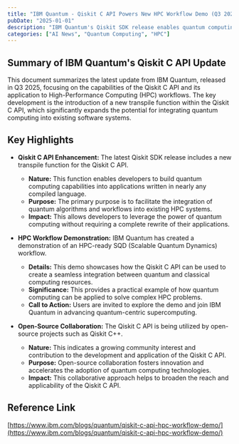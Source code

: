 ```yaml
---
title: "IBM Quantum - Qiskit C API Powers New HPC Workflow Demo (Q3 2025)"
pubDate: "2025-01-01"
description: "IBM Quantum's Qiskit SDK release enables quantum computing integration into High-Performance Computing (HPC) workflows with the new Qiskit C API transpile function. A demo showcasing an HPC-ready SQD workflow is available."
categories: ["AI News", "Quantum Computing", "HPC"]
---
```


## Summary of IBM Quantum's Qiskit C API Update

This document summarizes the latest update from IBM Quantum, released in Q3 2025, focusing on the capabilities of the Qiskit C API and its application to High-Performance Computing (HPC) workflows. The key development is the introduction of a new transpile function within the Qiskit C API, which significantly expands the potential for integrating quantum computing into existing software systems.

## Key Highlights

*   **Qiskit C API Enhancement:** The latest Qiskit SDK release includes a new transpile function for the Qiskit C API.
    *   **Nature:** This function enables developers to build quantum computing capabilities into applications written in nearly any compiled language.
    *   **Purpose:** The primary purpose is to facilitate the integration of quantum algorithms and workflows into existing HPC systems.
    *   **Impact:** This allows developers to leverage the power of quantum computing without requiring a complete rewrite of their applications.

*   **HPC Workflow Demonstration:** IBM Quantum has created a demonstration of an HPC-ready SQD (Scalable Quantum Dynamics) workflow.
    *   **Details:** This demo showcases how the Qiskit C API can be used to create a seamless integration between quantum and classical computing resources.
    *   **Significance:** This provides a practical example of how quantum computing can be applied to solve complex HPC problems.
    *   **Call to Action:** Users are invited to explore the demo and join IBM Quantum in advancing quantum-centric supercomputing.

*   **Open-Source Collaboration:** The Qiskit C API is being utilized by open-source projects such as Qiskit C++.
    *   **Nature:** This indicates a growing community interest and contribution to the development and application of the Qiskit C API.
    *   **Purpose:** Open-source collaboration fosters innovation and accelerates the adoption of quantum computing technologies.
    *   **Impact:** This collaborative approach helps to broaden the reach and applicability of the Qiskit C API.

## Reference Link
[https://www.ibm.com/blogs/quantum/qiskit-c-api-hpc-workflow-demo/](https://www.ibm.com/blogs/quantum/qiskit-c-api-hpc-workflow-demo/)
